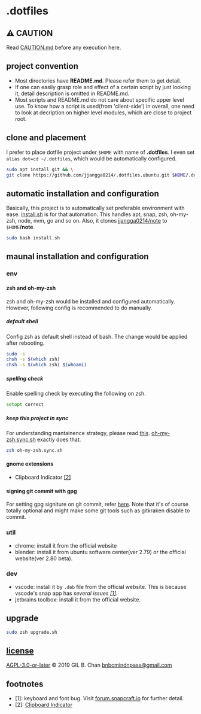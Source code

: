 # .dotfiles

## :warning: CAUTION

Read [CAUTION.md](CAUTION.md) before any execution here.

## project convention

* Most directories have **README.md**. Please refer them to get detail.
* If one can easily grasp role and effect of a certain script by just looking it, detail description is omitted in README.md. 
* Most scripts and README.md do not care about specific upper level use. To know how a script is used(from 'client-side') in overall, one need to look at decription on higher level modules, which are close to project root.

## clone and placement

I prefer to place dotfile project under `$HOME` with name of **.dotfiles**. I even set `alias dot=cd ~/.dotfiles`, which would be automatically configured.

```bash
sudo apt install git && \
git clone https://github.com/jjangga0214/.dotfiles.ubuntu.git $HOME/.dotfiles
```

## automatic installation and configuration

Basically, this project is to automatically set preferable environment with ease. [install.sh](install.sh) is for that automation. This handles apt, snap, zsh, oh-my-zsh, node, nvm, go and so on. Also, it clones [jjangga0214/note](https://github.com/jjangga0214/note) to `$HOME`**/note**.

```bash
sudo bash install.sh
```

## maunal installation and configuration

### env

#### zsh and oh-my-zsh

zsh and oh-my-zsh would be installed and configured automatically. However, following config is recommended to do manually.

##### default shell

Config zsh as default shell instead of bash. The change would be applied after rebooting.

```bash
sudo -s
chsh -s $(which zsh)
chsh -s $(which zsh) $(whoami)
```

##### spelling check

Enable spelling check by executing the following on zsh.

```zsh
setopt correct
```

##### keep this project in sync

For understanding mantainence strategy, please read [this](oh-my-zsh/README.md#maintenance-of-zsh-and-oh-my-zsh). [oh-my-zsh.sync.sh](oh-my-zsh.sync.sh) exactly does that.

```bash
zsh oh-my-zsh.sync.sh
```

#### gnome extensions

- Clipboard Indicator [[2]](#2)

#### signing git commit with gpg

For setting gpg signiture on git commit, refer [here](https://gist.github.com/ankurk91/c4f0e23d76ef868b139f3c28bde057fc). Note that it's of course totally optional and might make some git tools such as gitkraken disable to commit.

### util

- chrome: install it from the official website
- blender: install it from ubuntu software center(ver 2.79) or the official website(ver 2.80 beta).

### dev

- vscode: install it by `.deb` file from the official website. This is because vscode's snap app has _several issues [[1]](#1)_. 
- jetbrains toolbox: install it from the official website.

## upgrade

```bash
sudo zsh upgrade.sh
```

## [license](LICENSE)

[AGPL-3.0-or-later](LICENSE) © 2019 GIL B. Chan <bnbcmindnpass@gmail.com>

## footnotes

- <a name="1">[1]</a>: keyboard and font bug. Visit [forum.snapcraft.io](https://forum.snapcraft.io/t/keyboard-input-method-doesnt-work-properly-on-snap-application/9901) for further detail.
- <a name="2">[2]</a>: 
[Clipboard Indicator](https://extensions.gnome.org/extension/779/clipboard-indicator/)